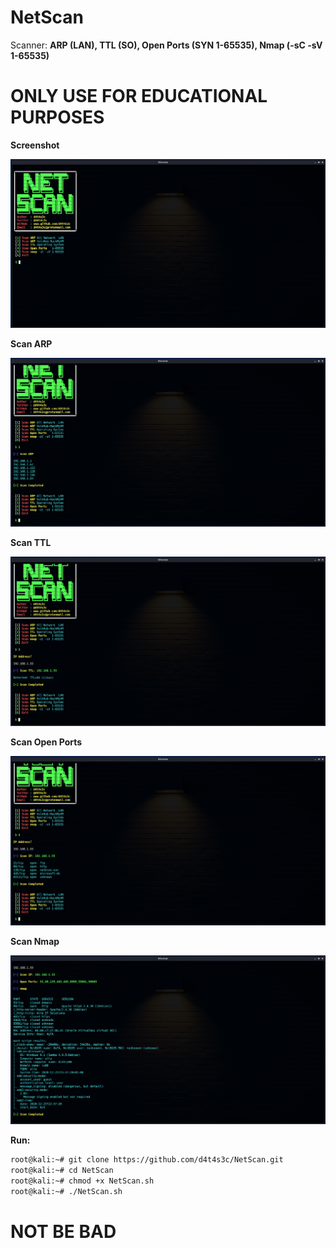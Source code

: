 # NetScan
Scanner: **ARP (LAN), TTL (SO), Open Ports (SYN 1-65535), Nmap (-sC -sV 1-65535)**

# ONLY USE FOR EDUCATIONAL PURPOSES

**Screenshot**

![](/screenshot/screenshot1.png)

**Scan ARP**

![](/screenshot/screenshot2.png)

**Scan TTL**

![](/screenshot/screenshot3.png)

**Scan Open Ports**

![](/screenshot/screenshot4.png)

**Scan Nmap**

![](/screenshot/screenshot5.png)

**Run:**

```bash
root@kali:~# git clone https://github.com/d4t4s3c/NetScan.git
root@kali:~# cd NetScan
root@kali:~# chmod +x NetScan.sh
root@kali:~# ./NetScan.sh
```

# NOT BE BAD
